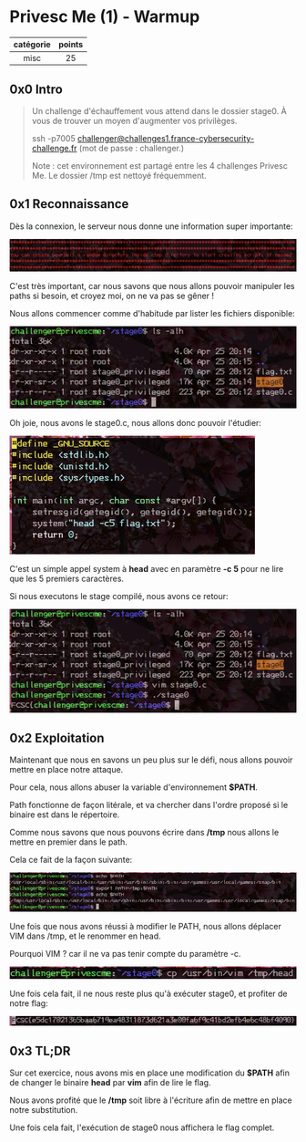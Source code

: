 # Privesc Me (1) - Warmup

catégorie | points
:---: | :---:
misc | 25

## 0x0 Intro

>Un challenge d'échauffement vous attend dans le dossier stage0. À vous de trouver un moyen d'augmenter vos privilèges.
>
>ssh -p7005 challenger@challenges1.france-cybersecurity-challenge.fr (mot de passe : challenger.)
>
>Note : cet environnement est partagé entre les 4 challenges Privesc Me. Le dossier /tmp est nettoyé fréquemment.

## 0x1 Reconnaissance

Dès la connexion, le serveur nous donne une information super importante:

![warning](./IMG/1.png)

C'est très important, car nous savons que nous allons pouvoir manipuler les paths
si besoin, et croyez moi, on ne va pas se gêner !

Nous allons commencer comme d'habitude par lister les fichiers disponible: 

![listing](./IMG/2.png)

Oh joie, nous avons le stage0.c, nous allons donc pouvoir l'étudier:

![stage0.c](./IMG/3.png)

C'est un simple appel system à **head** avec en paramètre **-c 5** pour ne lire
que les 5 premiers caractères.

Si nous executons le stage compilé, nous avons ce retour:

![stage exec](./IMG/4.png)

## 0x2 Exploitation

Maintenant que nous en savons un peu plus sur le défi, nous allons pouvoir mettre 
en place notre attaque.

Pour cela, nous allons abuser la variable d'environnement **$PATH**.

Path fonctionne de façon litérale, et va chercher dans l'ordre proposé si le binaire
est dans le répertoire.

Comme nous savons que nous pouvons écrire dans **/tmp** nous allons le mettre
en premier dans le path.

Cela ce fait de la façon suivante:

![PATH abuse](./IMG/5.png)

Une fois que nous avons réussi à modifier le PATH, nous allons déplacer VIM dans
/tmp, et le renommer en head.

Pourquoi VIM ? car il ne va pas tenir compte du paramètre -c.

![VIM transformation](./IMG/6.png)

Une fois cela fait, il ne nous reste plus qu'à exécuter stage0, et profiter de 
notre flag:

![flag baby flag](./IMG/7.png)

## 0x3 TL;DR

Sur cet exercice, nous avons mis en place une modification du **$PATH** afin de 
changer le binaire **head** par **vim** afin de lire le flag.

Nous avons profité que le **/tmp** soit libre à l'écriture afin de mettre en 
place notre substitution.

Une fois cela fait, l'exécution de stage0 nous affichera le flag complet.
